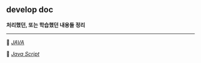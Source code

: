 ## develop doc
**처리했던, 또는 학습했던 내용들 정리**

---

📙 [*JAVA*](https://github.com/shinwoos/my-dictionary/blob/master/java/main.md)

📒 [*Java Script*](https://github.com/shinwoos/my-dictionary/blob/master/js/main.md)


